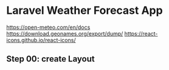 # Laravel Weather Forecast App

https://open-meteo.com/en/docs
https://download.geonames.org/export/dump/
https://react-icons.github.io/react-icons/

## Step 00: create Layout
